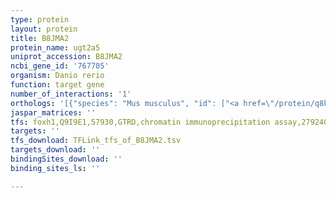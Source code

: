 ```yaml
---
type: protein
layout: protein
title: B8JMA2
protein_name: ugt2a5
uniprot_accession: B8JMA2
ncbi_gene_id: '767705'
organism: Danio rerio
function: target gene
number_of_interactions: '1'
orthologs: '[{"species": "Mus musculus", "id": ["<a href=\"/protein/q8k154\">Q8K154</a>", "<a href=\"/protein/q8bwq1\">Q8BWQ1</a>", "<a href=\"/protein/q6pdd0\">Q6PDD0</a>"]}, {"species": "Rattus norvegicus", "id": ["<a href=\"/protein/d4a147\">D4A147</a>"]}, {"species": "Drosophila melanogaster", "id": ["<a href=\"/protein/q9vji0\">Q9VJI0</a>", "<a href=\"/protein/q9vgt3\">Q9VGT3</a>"]}]'
jaspar_matrices: ''
tfs: foxh1,Q9I9E1,57930,GTRD,chromatin immunoprecipitation assay,27924024%5Buid%5D,No
targets: ''
tfs_download: TFLink_tfs_of_B8JMA2.tsv
targets_download: ''
bindingSites_download: ''
binding_sites_ls: ''

---
```

